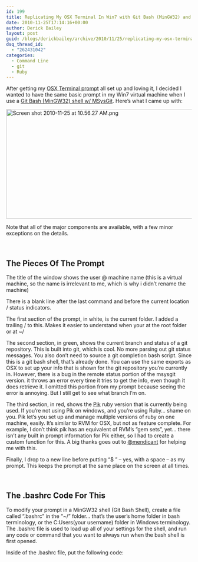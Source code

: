 ```yaml
---
id: 199
title: Replicating My OSX Terminal In Win7 with Git Bash (MinGW32) and Pik
date: 2010-11-25T17:14:16+00:00
author: Derick Bailey
layout: post
guid: /blogs/derickbailey/archive/2010/11/25/replicating-my-osx-terminal-in-win7-with-git-bash-mingw32-and-pik.aspx
dsq_thread_id:
  - "262431042"
categories:
  - Command Line
  - git
  - Ruby
---
```

After getting my [OSX Terminal prompt](http://www.lostechies.com/blogs/derickbailey/archive/2010/11/24/my-osx-terminal-prompt-reposted-from-tumblr.aspx) all set up and loving it, I decided I wanted to have the same basic prompt in my Win7 virtual machine when I use a [Git Bash (MinGW32) shell w/ MSysGit](http://code.google.com/p/msysgit/). Here&#8217;s what I came up with:

<img src="http://lostechies.com/derickbailey/files/2011/03/Screen-shot-2010-11-25-at-10.56.27-AM.png" border="0" alt="Screen shot 2010-11-25 at 10.56.27 AM.png" width="600" height="298" />

Note that all of the major components are available, with a few minor exceptions on the details.

 

## The Pieces Of The Prompt

The title of the window shows the user @ machine name (this is a virtual machine, so the name is irrelevant to me, which is why i didn&#8217;t rename the machine)

There is a blank line after the last command and before the current location / status indicators.

The first section of the prompt, in white, is the current folder. I added a trailing / to this. Makes it easier to understand when your at the root folder or at ~/

The second section, in green, shows the current branch and status of a git repository. This is built into git, which is cool. No more parsing out git status messages. You also don&#8217;t need to source a git completion bash script. Since this is a git bash shell, that&#8217;s already done. You can use the same exports as OSX to set up your info that is shown for the git repository you&#8217;re currently in. However, there is a bug in the remote status portion of the msysgit version. it throws an error every time it tries to get the info, even though it does retrieve it. I omitted this portion from my prompt because seeing the error is annoying. But I still get to see what branch I&#8217;m on.



The third section, in red, shows the [Pik](https://github.com/vertiginous/pik) ruby version that is currently being used. If you&#8217;re not using Pik on windows, and you&#8217;re using Ruby&#8230; shame on you. Pik let&#8217;s you set up and manage multiple versions of ruby on one machine, easily. It&#8217;s similar to RVM for OSX, but not as feature complete. For example, I don&#8217;t think pik has an equivalent of RVM&#8217;s &#8220;gem sets&#8221;, yet&#8230; there isn&#8217;t any built in prompt information for Pik either, so I had to create a custom function for this. A big thanks goes out to [@mendicant](http://twitter.com/#!/mendicant/statuses/7837485656702976) for helping me with this.

Finally, I drop to a new line before putting &#8220;$ &#8221; &#8211; yes, with a space &#8211; as my prompt. This keeps the prompt at the same place on the screen at all times.

 

## The .bashrc Code For This

To modify your prompt in a MinGW32 shell (Git Bash Shell), create a file called &#8220;.bashrc&#8221; in the &#8220;~/&#8221; folder&#8230; that&#8217;s the user&#8217;s home folder in bash terminology, or the C:Users(your username) folder in Windows terminology. The .bashrc file is used to load up all of your settings for the shell, and run any code or command that you want to always run when the bash shell is first opened.

Inside of the .bashrc file, put the following code:</p>